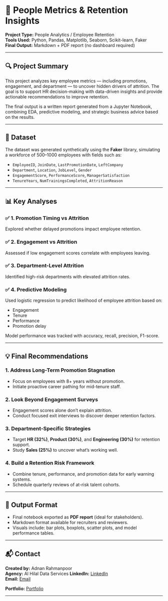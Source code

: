 # 📘 People Metrics & Retention Insights 

**Project Type:** People Analytics / Employee Retention  
**Tools Used:** Python, Pandas, Matplotlib, Seaborn, Scikit-learn, Faker  
**Final Output:** Markdown + PDF report (no dashboard required)

---

## 🔍 Project Summary

This project analyzes key employee metrics — including promotions, engagement, and department — to uncover hidden drivers of attrition. The goal is to support HR decision-making with data-driven insights and provide actionable recommendations to improve retention.

The final output is a written report generated from a Jupyter Notebook, combining EDA, predictive modeling, and strategic business advice based on the results.

---

## 📁 Dataset

The dataset was generated synthetically using the **Faker** library, simulating a workforce of 500–1000 employees with fields such as:

- `EmployeeID`, `JoinDate`, `LastPromotionDate`, `LeftCompany`
- `Department`, `Location`, `JobLevel`, `Gender`
- `EngagementScore`, `PerformanceScore`, `ManagerSatisfaction`
- `TenureYears`, `NumTrainingsCompleted`, `AttritionReason`

---

## 📊 Key Analyses

### ✅ 1. Promotion Timing vs Attrition  
Explored whether delayed promotions impact employee retention.

### ✅ 2. Engagement vs Attrition  
Assessed if low engagement scores correlate with employees leaving.

### ✅ 3. Department-Level Attrition  
Identified high-risk departments with elevated attrition rates.

### ✅ 4. Predictive Modeling  
Used logistic regression to predict likelihood of employee attrition based on:
- Engagement
- Tenure
- Performance
- Promotion delay

Model performance was tracked with accuracy, recall, precision, F1-score.

---

## 💡 Final Recommendations

### 1. **Address Long-Term Promotion Stagnation**
- Focus on employees with 8+ years without promotion.
- Initiate proactive career pathing for mid-tenure staff.

### 2. **Look Beyond Engagement Surveys**
- Engagement scores alone don’t explain attrition.
- Conduct focused exit interviews to discover deeper retention factors.

### 3. **Department-Specific Strategies**
- Target **HR (32%)**, **Product (30%)**, and **Engineering (30%)** for retention support.
- Study **Sales (25%)** to uncover what’s working well.

### 4. **Build a Retention Risk Framework**
- Combine tenure, performance, and promotion data for early warning systems.
- Schedule quarterly reviews of at-risk talent cohorts.

---

## 📄 Output Format

- Final notebook exported as **PDF report** (ideal for stakeholders).
- Markdown format available for recruiters and reviewers.
- Visuals include: bar plots, boxplots, scatter plots, and model performance tables.

---

## 📬 Contact

**Created by:** Adnan Rahmanpoor  
**Agency:** Al Hilal Data Services
**LinkedIn:** [LinkedIn](https://linkedin.com/in/adnanrahmanpoor)  
**Email:** [Email](mailto:adnanrahmanpoor@gmail.com)

**Portfolio:** [Portfolio](https:/github.com/adnanrahmanpoor/Data_Projects)

---
